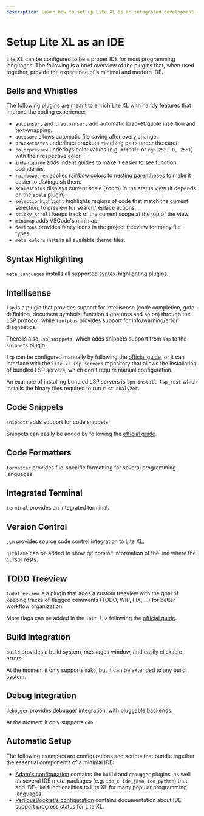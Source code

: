 ```yaml
---
description: Learn how to set up Lite XL as an integrated development environment.
---
```


# Setup Lite XL as an IDE

Lite XL can be configured to be a proper IDE for most programming languages.
The following is a brief overview of the plugins that, when used together,
provide the experience of a minimal and modern IDE.

## Bells and Whistles

The following plugins are meant to enrich Lite XL with handy features that improve the coding experience:

- `autoinsert` and `lfautoinsert` add automatic bracket/quote insertion and text-wrapping.
- `autosave` allows automatic file saving after every change.
- `bracketmatch` underlines brackets matching pairs under the caret.
- `colorpreview` underlays color values (e.g. `#ff00ff` or `rgb(255, 0, 255)`) with their respective color.
- `indentguide` adds indent guides to make it easier to see function boundaries.
- `rainbowparen` applies rainbow colors to nesting parentheses to make it easier to distinguish them.
- `scalestatus` displays current scale (zoom) in the status view (it depends on the `scale` plugin).
- `selectionhighlight` highlights regions of code that match the current selection, 
  to preview for search/replace actions.
- `sticky_scroll` keeps track of the current scope at the top of the view.
- `minimap` adds VSCode's minimap.
- `devicons` provides fancy icons in the project treeview for many file types.
- `meta_colors` installs all available theme files.

## Syntax Highlighting

`meta_languages` installs all supported syntax-highlighting plugins.

## Intellisense

`lsp` is a plugin that provides support for Intellisense (code completion, goto-definition, 
document symbols, function signatures and so on) through the LSP protocol,
while `lintplus` provides support for info/warning/error diagnostics.

There is also `lsp_snippets`, which adds snippets support from `lsp` to the `snippets` plugin.

`lsp` can be configured manually by following the [official guide][3], or it can interface with 
the `lite-xl-lsp-servers` repository that allows the installation of bundled LSP servers, which don't 
require manual configuration.

An example of installing bundled LSP servers is `lpm install lsp_rust` which installs the binary 
files required to run `rust-analyzer`.

## Code Snippets

`snippets` adds support for code snippets.

Snippets can easily be added by following the [official guide][5].

## Code Formatters

`formatter` provides file-specific formatting for several programming languages.

## Integrated Terminal

`terminal` provides an integrated terminal.

## Version Control

`scm` provides source code control integration to Lite XL.

`gitblame` can be added to show git commit information of the line where the cursor rests.

## TODO Treeview

`todotreeview` is a plugin that adds a custom treeview with the goal of keeping tracks of 
flagged comments (TODO, WIP, FIX, ...) for better workflow organization.

More flags can be added in the `init.lua` following the [official guide][4].

## Build Integration

`build` provides a build system, messages window, and easily clickable errors.

At the moment it only supports `make`, but it can be extended to any build system.

## Debug Integration

`debugger` provides debugger integration, with pluggable backends.

At the moment it only supports `gdb`.

## Automatic Setup

The following examples are configurations and scripts that bundle together the essential components 
of a minimal IDE:

- [Adam's configuration][1] contains the `build` and `debugger` plugins,
as well as several IDE meta-packages (e.g. `ide_c`, `ide_java`, `ide_python`) that add IDE-like
functionalities to Lite XL for many popular programming languages.
- [PerilousBooklet's configuration][2] contains documentation about IDE support progress
status for Lite XL.


[1]: https://github.com/adamharrison/lite-xl-ide
[2]: https://github.com/PerilousBooklet/lite-xl-ide
[3]: https://github.com/lite-xl/lite-xl-lsp?tab=readme-ov-file#setting-a-lsp-server
[4]: https://github.com/drmargarido/TodoTreeView?tab=readme-ov-file#instructions
[5]: https://github.com/vqns/lite-xl-snippets?tab=readme-ov-file#usage
